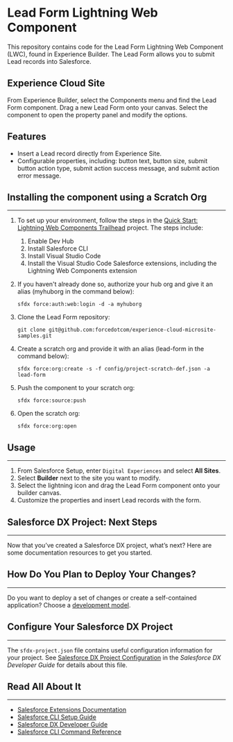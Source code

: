 # **Lead Form Lightning Web Component**

This repository contains code for the Lead Form Lightning Web Component (LWC), found in Experience Builder. The Lead Form allows you to submit Lead records into Salesforce.

## **Experience Cloud Site**

From Experience Builder, select the Components menu and find the Lead Form component. Drag a new Lead Form onto your canvas.
Select the component to open the property panel and modify the options.

## **Features**

-   Insert a Lead record directly from Experience Site.
-   Configurable properties, including: button text, button size, submit button action type, submit action success message, and submit action error message.

## **Installing the component using a Scratch Org**

---

1. To set up your environment, follow the steps in the [Quick Start: Lightning Web Components Trailhead](https://trailhead.salesforce.com/content/learn/projects/quick-start-lightning-web-components/) project. The steps include:

    1. Enable Dev Hub
    2. Install Salesforce CLI
    3. Install Visual Studio Code
    4. Install the Visual Studio Code Salesforce extensions, including the Lightning Web Components extension

2. If you haven't already done so, authorize your hub org and give it an alias (myhuborg in the command below):

    ```shell
    sfdx force:auth:web:login -d -a myhuborg
    ```

3. Clone the Lead Form repository:

    ```shell
    git clone git@github.com:forcedotcom/experience-cloud-microsite-samples.git
    ```

4. Create a scratch org and provide it with an alias (lead-form in the command below):

    ```shell
    sfdx force:org:create -s -f config/project-scratch-def.json -a lead-form
    ```

5. Push the component to your scratch org:

    ```shell
    sfdx force:source:push
    ```

6. Open the scratch org:

    ```shell
    sfdx force:org:open
    ```

## **Usage**

---

1. From Salesforce Setup, enter `Digital Experiences` and select **All Sites**.
2. Select **Builder** next to the site you want to modify.
3. Select the lightning icon and drag the Lead Form component onto your builder canvas.
4. Customize the properties and insert Lead records with the form.

## **Salesforce DX Project: Next Steps**

---

Now that you’ve created a Salesforce DX project, what’s next? Here are some documentation resources to get you started.

## **How Do You Plan to Deploy Your Changes?**

---

Do you want to deploy a set of changes or create a self-contained application? Choose a [development model](https://developer.salesforce.com/tools/vscode/en/user-guide/development-models).

## **Configure Your Salesforce DX Project**

---

The `sfdx-project.json` file contains useful configuration information for your project. See [Salesforce DX Project Configuration](https://developer.salesforce.com/docs/atlas.en-us.sfdx_dev.meta/sfdx_dev/sfdx_dev_ws_config.htm) in the _Salesforce DX Developer Guide_ for details about this file.

## **Read All About It**

---

-   [Salesforce Extensions Documentation](https://developer.salesforce.com/tools/vscode/)
-   [Salesforce CLI Setup Guide](https://developer.salesforce.com/docs/atlas.en-us.sfdx_setup.meta/sfdx_setup/sfdx_setup_intro.htm)
-   [Salesforce DX Developer Guide](https://developer.salesforce.com/docs/atlas.en-us.sfdx_dev.meta/sfdx_dev/sfdx_dev_intro.htm)
-   [Salesforce CLI Command Reference](https://developer.salesforce.com/docs/atlas.en-us.sfdx_cli_reference.meta/sfdx_cli_reference/cli_reference.htm)
